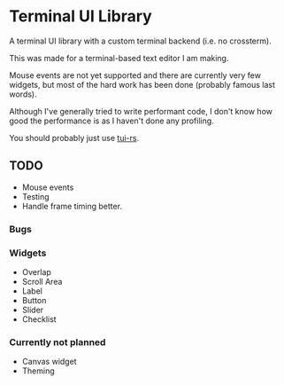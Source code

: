 # Terminal UI Library

A terminal UI library with a custom terminal backend (i.e. no crossterm).

This was made for a terminal-based text editor I am making.

Mouse events are not yet supported and there are currently very few widgets, but most of the hard work has been done (probably famous last words).

Although I've generally tried to write performant code, I don't know how good the performance is as I haven't done any profiling.

You should probably just use [tui-rs](https://github.com/fdehau/tui-rs).

## TODO

- Mouse events
- Testing
- Handle frame timing better.

### Bugs

### Widgets

- Overlap
- Scroll Area
- Label
- Button
- Slider
- Checklist

### Currently not planned

- Canvas widget
- Theming
